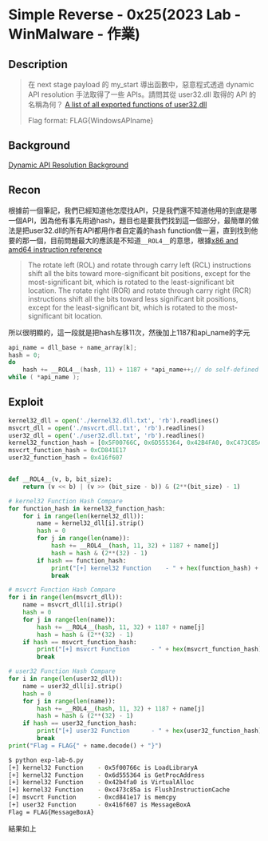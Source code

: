 # Simple Reverse - 0x25(2023 Lab - WinMalware - 作業)
## Description
> 在 next stage payload 的 my_start 導出函數中，惡意程式透過 dynamic API resolution 手法取得了一些 APIs。請問其從 user32.dll 取得的 API 的名稱為何？
> [A list of all exported functions of user32.dll](https://github.com/Mr-Un1k0d3r/WindowsDllsExport/blob/main/Win11-22000/user32.dll.txt)
>
> Flag format: FLAG{WindowsAPIname}
## Background
[Dynamic API Resolution Background](https://hackmd.io/@SBK6401/Bkd51XRM6)
## Recon
根據前一個筆記，我們已經知道他怎麼找API，只是我們還不知道他用的到底是哪一個API，因為他有事先用過hash，題目也是要我們找到這一個部分，最簡單的做法是把user32.dll的所有API都用作者自定義的hash function做一遍，直到找到他要的那一個，目前問題最大的應該是不知道`__ROL4__`的意思，根據[x86 and amd64 instruction reference](https://www.felixcloutier.com/x86/rcl:rcr:rol:ror)
> The rotate left (ROL) and rotate through carry left (RCL) instructions shift all the bits toward more-significant bit positions, except for the most-significant bit, which is rotated to the least-significant bit location. The rotate right (ROR) and rotate through carry right (RCR) instructions shift all the bits toward less significant bit positions, except for the least-significant bit, which is rotated to the most-significant bit location.

所以很明顯的，這一段就是把hash左移11次，然後加上1187和api_name的字元
```cpp
api_name = dll_base + name_array[k];
hash = 0;
do
    hash += __ROL4__(hash, 11) + 1187 + *api_name++;// do self-defined hash function
while ( *api_name );
```
## Exploit
```python
kernel32_dll = open('./kernel32.dll.txt', 'rb').readlines()
msvcrt_dll = open('./msvcrt.dll.txt', 'rb').readlines()
user32_dll = open('./user32.dll.txt', 'rb').readlines()
kernel32_function_hash = [0x5F00766C, 0x6D555364, 0x42B4FA0, 0xC473C85A]
msvcrt_function_hash = 0xCD841E17
user32_function_hash = 0x416f607


def __ROL4__(v, b, bit_size):
    return (v << b) | (v >> (bit_size - b)) & (2**(bit_size) - 1)

# kernel32 Function Hash Compare
for function_hash in kernel32_function_hash:
    for i in range(len(kernel32_dll)):
        name = kernel32_dll[i].strip()
        hash = 0
        for j in range(len(name)):
            hash += __ROL4__(hash, 11, 32) + 1187 + name[j]
            hash = hash & (2**(32) - 1)
        if hash == function_hash:
            print("[+] kernel32 Function    - " + hex(function_hash) + " is " + name.decode())
            break

# msvcrt Function Hash Compare
for i in range(len(msvcrt_dll)):
    name = msvcrt_dll[i].strip()
    hash = 0
    for j in range(len(name)):
        hash += __ROL4__(hash, 11, 32) + 1187 + name[j]
        hash = hash & (2**(32) - 1)
    if hash == msvcrt_function_hash:
        print("[+] msvcrt Function      - " + hex(msvcrt_function_hash) + " is " + name.decode())
        break

# user32 Function Hash Compare
for i in range(len(user32_dll)):
    name = user32_dll[i].strip()
    hash = 0
    for j in range(len(name)):
        hash += __ROL4__(hash, 11, 32) + 1187 + name[j]
        hash = hash & (2**(32) - 1)
    if hash == user32_function_hash:
        print("[+] user32 Function      - " + hex(user32_function_hash) + " is " + name.decode())
        break
print("Flag = FLAG{" + name.decode() + "}")
```

```bash
$ python exp-lab-6.py
[+] kernel32 Function    - 0x5f00766c is LoadLibraryA
[+] kernel32 Function    - 0x6d555364 is GetProcAddress
[+] kernel32 Function    - 0x42b4fa0 is VirtualAlloc
[+] kernel32 Function    - 0xc473c85a is FlushInstructionCache
[+] msvcrt Function      - 0xcd841e17 is memcpy
[+] user32 Function      - 0x416f607 is MessageBoxA
Flag = FLAG{MessageBoxA}
```

結果如上
